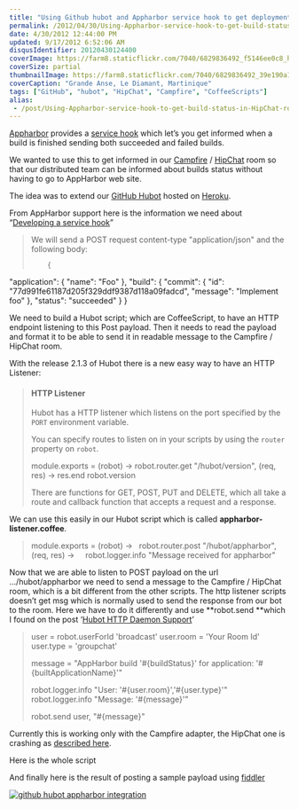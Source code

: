 ```yaml
---
title: "Using Github hubot and Appharbor service hook to get deployment status in Campfire/HipChat rooms"
permalink: /2012/04/30/Using-Appharbor-service-hook-to-get-build-status-in-HipChat-rooms/
date: 4/30/2012 12:44:00 PM
updated: 9/17/2012 6:52:06 AM
disqusIdentifier: 20120430124400
coverImage: https://farm8.staticflickr.com/7040/6829836492_f5146ee0c8_h.jpg
coverSize: partial
thumbnailImage: https://farm8.staticflickr.com/7040/6829836492_39e190a19d_q.jpg
coverCaption: "Grande Anse, Le Diamant, Martinique"
tags: ["GitHub", "hubot", "HipChat", "Campfire", "CoffeeScripts"]
alias:
 - /post/Using-Appharbor-service-hook-to-get-build-status-in-HipChat-rooms.aspx/index.html
---
```

<!-- [![STA_0178](http://farm8.staticflickr.com/7040/6829836492_39e190a19d_m.jpg)](http://www.flickr.com/photos/laurentkempe/6829836492/ "STA_0178 by Laurent Kempé, on Flickr") -->
[Appharbor](https://appharbor.com) provides a [service hook](http://support.appharbor.com/kb/3rd-party-integrations/developing-a-service-hook) which let’s you get informed when a build is finished sending both succeeded and failed builds.

We wanted to use this to get informed in our [Campfire](http://campfirenow.com/) / [HipChat](https://www.hipchat.com) room so that our distributed team can be informed about builds status without having to go to AppHarbor web site.
<!-- more -->

The idea was to extend our [GitHub Hubot](http://hubot.github.com/) hosted on [Heroku](http://www.heroku.com/).

From AppHarbor support here is the information we need about “[Developing a service hook](http://support.appharbor.com/kb/api/developing-a-service-hook)”

> We will send a POST request content-type "application/json" and the following body:
> 
>         {
  "application": {
    "name": "Foo"
  }, 
  "build": {
    "commit": {
      "id": "77d991fe61187d205f329ddf9387d118a09fadcd", 
      "message": "Implement foo"
    }, 
    "status": "succeeded"
  }
}

We need to build a Hubot script; which are CoffeeScript, to have an HTTP endpoint listening to this Post payload. Then it needs to read the payload and format it to be able to send it in readable message to the Campfire / HipChat room.

With the release 2.1.3 of Hubot there is a new easy way to have an HTTP Listener:

> #### HTTP Listener
> 
> Hubot has a HTTP listener which listens on the port specified by the `PORT` environment variable.
> 
> You can specify routes to listen on in your scripts by using the `router` property on `robot`.
> 
> module.exports = (robot) ->
  robot.router.get "/hubot/version", (req, res) ->
    res.end robot.version
> 
> There are functions for GET, POST, PUT and DELETE, which all take a route and callback function that accepts a request and a response.

We can use this easily in our Hubot script which is called **appharbor-listener.coffee**.

> module.exports = (robot) ->
>   robot.router.post "/hubot/appharbor", (req, res) ->
>     robot.logger.info "Message received for appharbor"

Now that we are able to listen to POST payload on the url …/hubot/appharbor we need to send a message to the Campfire / HipChat room, which is a bit different from the other scripts. The http listener scripts doesn’t get msg which is normally used to send the response from our bot to the room. Here we have to do it differently and use **robot.send **which I found on the post ‘[Hubot HTTP Daemon Support](http://blog.iweb-hosting.co.uk/blog/2012/01/21/hubot-http-daemon-support/)’

> user = robot.userForId 'broadcast'
> user.room = 'Your Room Id'
> user.type = 'groupchat'
> 
> message = "AppHarbor build '#{buildStatus}' for application: '#{builtApplicationName}'"
> 
> robot.logger.info "User: '#{user.room}','#{user.type}'"
> robot.logger.info "Message: '#{message}'"
> 
> robot.send user, "#{message}"

Currently this is working only with the Campfire adapter, the HipChat one is crashing as [described here](https://github.com/hipchat/hubot-hipchat/issues/24#issuecomment-5410146).

Here is the whole script

<script src="https://gist.github.com/2562466.js"> </script>

And finally here is the result of posting a sample payload using [fiddler](http://fiddler2.com/fiddler2/) 

[![github hubot appharbor integration](http://farm8.staticflickr.com/7270/6983395094_ea83422211_o.jpg)](http://www.flickr.com/photos/laurentkempe/6983395094/ "github hubot appharbor integration by Laurent Kempé, on Flickr")
